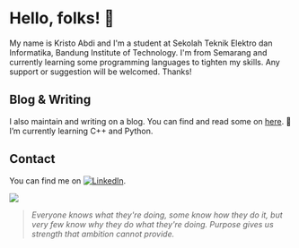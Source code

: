# Hello, folks! 👋

My name is Kristo Abdi and I'm a student at Sekolah Teknik Elektro dan Informatika, Bandung Institute of Technology. I'm from Semarang and currently learning some programming languages to tighten my skills. Any support or suggestion will be welcomed. Thanks!

## Blog & Writing

I also maintain and writing on a blog. You can find and read some on [here](https://www.medium.com/kristabdi/).
🌱 I’m currently learning C++ and Python.

## Contact 

You can find me on [![LinkedIn][2.2]][2].

[2.2]: https://raw.githubusercontent.com/MartinHeinz/MartinHeinz/master/linkedin-3-16.png (LinkedIn icon without padding)
[2]: https://www.linkedin.com/in/kristabdi/

![](https://img.shields.io/badge/<Code>-<C++>-informational?style=flat&logo=<LOGO_NAME>&logoColor=white&color=2bbc8a)

> _Everyone knows what they're doing, some know how they do it, but very few know why they do what they're doing. Purpose gives us strength that ambition cannot provide._
